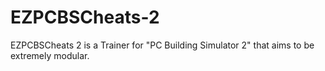 # EZPCBSCheats-2
EZPCBSCheats 2 is a Trainer for "PC Building Simulator 2" that aims to be extremely modular.
